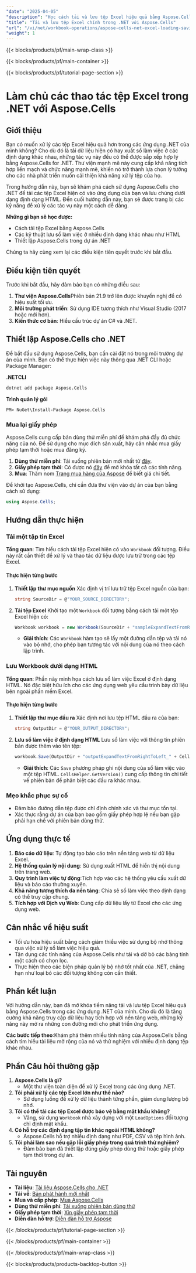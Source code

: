 ```yaml
---
"date": "2025-04-05"
"description": "Học cách tải và lưu tệp Excel hiệu quả bằng Aspose.Cells cho .NET. Nâng cao khả năng xử lý dữ liệu của ứng dụng."
"title": "Tải và lưu tệp Excel chính trong .NET với Aspose.Cells"
"url": "/vi/net/workbook-operations/aspose-cells-net-excel-loading-saving/"
"weight": 1
---
```


{{< blocks/products/pf/main-wrap-class >}}

{{< blocks/products/pf/main-container >}}

{{< blocks/products/pf/tutorial-page-section >}}


# Làm chủ các thao tác tệp Excel trong .NET với Aspose.Cells

## Giới thiệu

Bạn có muốn xử lý các tệp Excel hiệu quả hơn trong các ứng dụng .NET của mình không? Cho dù đó là tải dữ liệu hiện có hay xuất sổ làm việc ở các định dạng khác nhau, những tác vụ này đều có thể được sắp xếp hợp lý bằng Aspose.Cells for .NET. Thư viện mạnh mẽ này cung cấp khả năng tích hợp liền mạch và chức năng mạnh mẽ, khiến nó trở thành lựa chọn lý tưởng cho các nhà phát triển muốn cải thiện khả năng xử lý tệp của họ.

Trong hướng dẫn này, bạn sẽ khám phá cách sử dụng Aspose.Cells cho .NET để tải các tệp Excel hiện có vào ứng dụng của bạn và lưu chúng dưới dạng định dạng HTML. Đến cuối hướng dẫn này, bạn sẽ được trang bị các kỹ năng để xử lý các tác vụ này một cách dễ dàng.

**Những gì bạn sẽ học được:**
- Cách tải tệp Excel bằng Aspose.Cells
- Các kỹ thuật lưu sổ làm việc ở nhiều định dạng khác nhau như HTML
- Thiết lập Aspose.Cells trong dự án .NET

Chúng ta hãy cùng xem lại các điều kiện tiên quyết trước khi bắt đầu.

## Điều kiện tiên quyết

Trước khi bắt đầu, hãy đảm bảo bạn có những điều sau:
1. **Thư viện Aspose.Cells**Phiên bản 21.9 trở lên được khuyến nghị để có hiệu suất tối ưu.
2. **Môi trường phát triển**: Sử dụng IDE tương thích như Visual Studio (2017 hoặc mới hơn).
3. **Kiến thức cơ bản**: Hiểu cấu trúc dự án C# và .NET.

## Thiết lập Aspose.Cells cho .NET

Để bắt đầu sử dụng Aspose.Cells, bạn cần cài đặt nó trong môi trường dự án của mình. Bạn có thể thực hiện việc này thông qua .NET CLI hoặc Package Manager:

**.NETCLI**
```bash
dotnet add package Aspose.Cells
```

**Trình quản lý gói**
```plaintext
PM> NuGet\Install-Package Aspose.Cells
```

### Mua lại giấy phép
Aspose.Cells cung cấp bản dùng thử miễn phí để khám phá đầy đủ chức năng của nó. Để sử dụng cho mục đích sản xuất, hãy cân nhắc mua giấy phép tạm thời hoặc mua đăng ký.

1. **Dùng thử miễn phí**: Tải xuống phiên bản mới nhất từ [đây](https://releases.aspose.com/cells/net/).
2. **Giấy phép tạm thời**: Có được nó [đây](https://purchase.aspose.com/temporary-license/) để mở khóa tất cả các tính năng.
3. **Mua**: Thăm nom [Trang mua hàng của Aspose](https://purchase.aspose.com/buy) để biết giá chi tiết.

Để khởi tạo Aspose.Cells, chỉ cần đưa thư viện vào dự án của bạn bằng cách sử dụng:
```csharp
using Aspose.Cells;
```

## Hướng dẫn thực hiện

### Tải một tập tin Excel
**Tổng quan**: Tìm hiểu cách tải tệp Excel hiện có vào `Workbook` đối tượng. Điều này rất cần thiết để xử lý và thao tác dữ liệu được lưu trữ trong các tệp Excel.

#### Thực hiện từng bước
1. **Thiết lập thư mục nguồn**
   Xác định vị trí lưu trữ tệp Excel nguồn của bạn:
   ```csharp
   string SourceDir = @"YOUR_SOURCE_DIRECTORY";
   ```
2. **Tải tệp Excel**
   Khởi tạo một `Workbook` đối tượng bằng cách tải một tệp Excel hiện có:
   ```csharp
   Workbook workbook = new Workbook(SourceDir + "sampleExpandTextFromRightToLeft.xlsx");
   ```
   - **Giải thích**: Các `Workbook` hàm tạo sẽ lấy một đường dẫn tệp và tải nó vào bộ nhớ, cho phép bạn tương tác với nội dung của nó theo cách lập trình.

### Lưu Workbook dưới dạng HTML
**Tổng quan**: Phần này minh họa cách lưu sổ làm việc Excel ở định dạng HTML. Nó đặc biệt hữu ích cho các ứng dụng web yêu cầu trình bày dữ liệu bên ngoài phần mềm Excel.

#### Thực hiện từng bước
1. **Thiết lập thư mục đầu ra**
   Xác định nơi lưu tệp HTML đầu ra của bạn:
   ```csharp
   string OutputDir = @"YOUR_OUTPUT_DIRECTORY";
   ```
2. **Lưu sổ làm việc ở định dạng HTML**
   Lưu sổ làm việc với thông tin phiên bản được thêm vào tên tệp:
   ```csharp
   workbook.Save(OutputDir + "outputExpandTextFromRightToLeft_" + CellsHelper.GetVersion() + ".html", SaveFormat.Html);
   ```
   - **Giải thích**: Các `Save` phương pháp ghi nội dung của sổ làm việc vào một tệp HTML. `CellsHelper.GetVersion()` cung cấp thông tin chi tiết về phiên bản để phân biệt các đầu ra khác nhau.

### Mẹo khắc phục sự cố
- Đảm bảo đường dẫn tệp được chỉ định chính xác và thư mục tồn tại.
- Xác thực rằng dự án của bạn bao gồm giấy phép hợp lệ nếu bạn gặp phải hạn chế với phiên bản dùng thử.

## Ứng dụng thực tế
1. **Báo cáo dữ liệu**: Tự động tạo báo cáo trên nền tảng web từ dữ liệu Excel.
2. **Hệ thống quản lý nội dung**: Sử dụng xuất HTML để hiển thị nội dung trên trang web.
3. **Quy trình làm việc tự động**:Tích hợp vào các hệ thống yêu cầu xuất dữ liệu và báo cáo thường xuyên.
4. **Khả năng tương thích đa nền tảng**: Chia sẻ sổ làm việc theo định dạng có thể truy cập chung.
5. **Tích hợp với Dịch vụ Web**: Cung cấp dữ liệu lấy từ Excel cho các ứng dụng web.

## Cân nhắc về hiệu suất
- Tối ưu hóa hiệu suất bằng cách giảm thiểu việc sử dụng bộ nhớ thông qua việc xử lý sổ làm việc hiệu quả.
- Tận dụng các tính năng của Aspose.Cells như tải và dỡ bỏ các bảng tính một cách có chọn lọc.
- Thực hiện theo các biện pháp quản lý bộ nhớ tốt nhất của .NET, chẳng hạn như loại bỏ các đối tượng không còn cần thiết.

## Phần kết luận
Với hướng dẫn này, bạn đã mở khóa tiềm năng tải và lưu tệp Excel hiệu quả bằng Aspose.Cells trong các ứng dụng .NET của mình. Cho dù đó là tăng cường khả năng truy cập dữ liệu hay tích hợp với nền tảng web, những kỹ năng này mở ra những con đường mới cho phát triển ứng dụng.

**Các bước tiếp theo**:Khám phá thêm nhiều tính năng của Aspose.Cells bằng cách tìm hiểu tài liệu mở rộng của nó và thử nghiệm với nhiều định dạng tệp khác nhau.

## Phần Câu hỏi thường gặp
1. **Aspose.Cells là gì?**
   - Một thư viện toàn diện để xử lý Excel trong các ứng dụng .NET.
2. **Tôi phải xử lý các tệp Excel lớn như thế nào?**
   - Sử dụng luồng để xử lý dữ liệu thành từng phần, giảm dung lượng bộ nhớ.
3. **Tôi có thể tải các tệp Excel được bảo vệ bằng mật khẩu không?**
   - Vâng, sử dụng `Workbook` nhà xây dựng với một `LoadOptions` đối tượng chỉ định mật khẩu.
4. **Có hỗ trợ các định dạng tập tin khác ngoài HTML không?**
   - Aspose.Cells hỗ trợ nhiều định dạng như PDF, CSV và tệp hình ảnh.
5. **Tôi phải làm sao nếu gặp lỗi giấy phép trong quá trình thử nghiệm?**
   - Đảm bảo bạn đã thiết lập đúng giấy phép dùng thử hoặc giấy phép tạm thời trong dự án.

## Tài nguyên
- **Tài liệu**: [Tài liệu Aspose.Cells cho .NET](https://reference.aspose.com/cells/net/)
- **Tải về**: [Bản phát hành mới nhất](https://releases.aspose.com/cells/net/)
- **Mua và cấp phép**: [Mua Aspose.Cells](https://purchase.aspose.com/buy)
- **Dùng thử miễn phí**: [Tải xuống phiên bản dùng thử](https://releases.aspose.com/cells/net/)
- **Giấy phép tạm thời**: [Xin giấy phép tạm thời](https://purchase.aspose.com/temporary-license/)
- **Diễn đàn hỗ trợ**: [Diễn đàn hỗ trợ Aspose](https://forum.aspose.com/c/cells/9)


{{< /blocks/products/pf/tutorial-page-section >}}

{{< /blocks/products/pf/main-container >}}

{{< /blocks/products/pf/main-wrap-class >}}

{{< blocks/products/products-backtop-button >}}